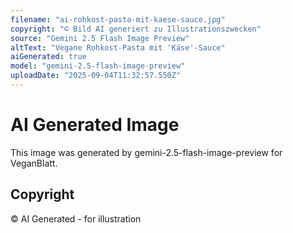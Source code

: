 ```yaml
---
filename: "ai-rohkost-pasta-mit-kaese-sauce.jpg"
copyright: "© Bild AI generiert zu Illustrationszwecken"
source: "Gemini 2.5 Flash Image Preview"
altText: "Vegane Rohkost-Pasta mit 'Käse'-Sauce"
aiGenerated: true
model: "gemini-2.5-flash-image-preview"
uploadDate: "2025-09-04T11:32:57.550Z"
---
```


# AI Generated Image

This image was generated by gemini-2.5-flash-image-preview for VeganBlatt.

## Copyright
© AI Generated - for illustration
